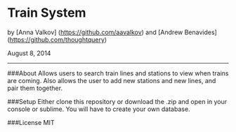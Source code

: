 Train System
==========

by [Anna Valkov] (https://github.com/aavalkov) and [Andrew Benavides] (https://github.com/thoughtquery)

August 8, 2014
_______________

###About
Allows users to search train lines and stations to view when trains are coming. Also allows the user to add new stations and new lines, and pair them together.

###Setup
Either clone this repository or download the .zip and open in your console or sublime. You will have to create your own database.

###License
MIT
